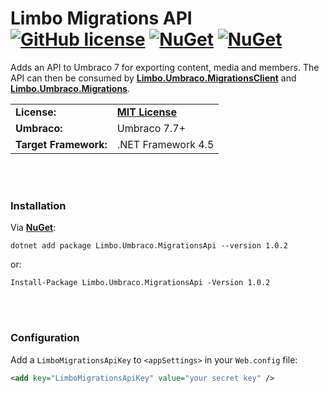 # Limbo Migrations API [![GitHub license](https://img.shields.io/badge/license-MIT-blue.svg)](LICENSE.md) [![NuGet](https://img.shields.io/nuget/vpre/Limbo.Umbraco.MigrationsApi.svg)](https://www.nuget.org/packages/Limbo.Umbraco.MigrationsApi) [![NuGet](https://img.shields.io/nuget/dt/Limbo.Umbraco.MigrationsApi.svg)](https://www.nuget.org/packages/Limbo.Umbraco.MigrationsApi)

Adds an API to Umbraco 7 for exporting content, media and members. The API can then be consumed by [**Limbo.Umbraco.MigrationsClient**](https://github.com/limbo-works/Limbo.Umbraco.MigrationsClient) and [**Limbo.Umbraco.Migrations**](https://github.com/limbo-works/Limbo.Umbraco.Migrations).

<table>
  <tr>
    <td><strong>License:</strong></td>
    <td><a href="./LICENSE.md"><strong>MIT License</strong></a></td>
  </tr>
  <tr>
    <td><strong>Umbraco:</strong></td>
    <td>Umbraco 7.7+</td>
  </tr>
  <tr>
    <td><strong>Target Framework:</strong></td>
    <td>.NET Framework 4.5</td>
  </tr>
</table>










<br /><br />

### Installation

Via  [**NuGet**](https://www.nuget.org/packages/Limbo.Umbraco.MigrationsApi/1.0.2):

```
dotnet add package Limbo.Umbraco.MigrationsApi --version 1.0.2
```

or:

```
Install-Package Limbo.Umbraco.MigrationsApi -Version 1.0.2
```



<br /><br />

### Configuration

Add a `LimboMigrationsApiKey` to `<appSettings>` in your `Web.config` file:

```xml
<add key="LimboMigrationsApiKey" value="your secret key" />
```
